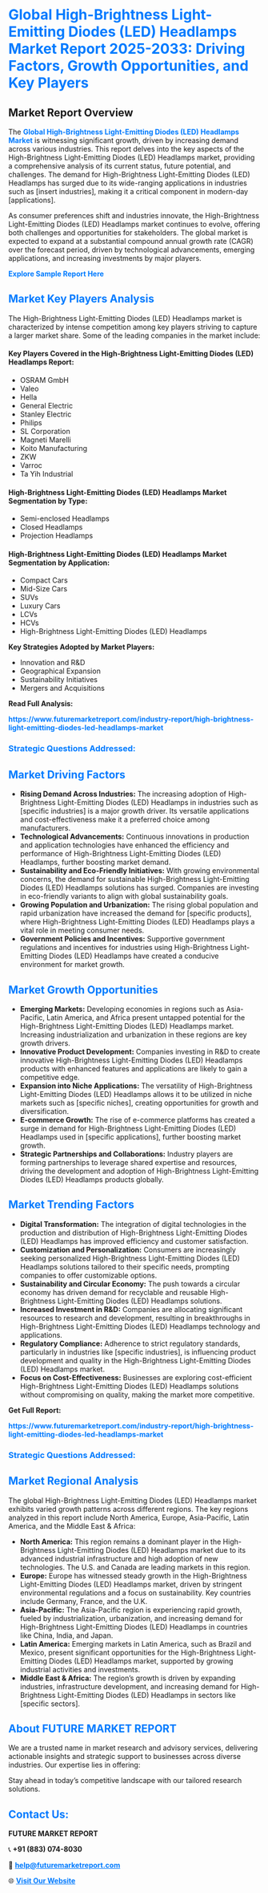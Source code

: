 <h1 style="color: #007BFF;">Global High-Brightness Light-Emitting Diodes (LED) Headlamps Market Report 2025-2033: Driving Factors, Growth Opportunities, and Key Players</h1>

<section id="overview">
<h2>Market Report Overview</h2>
<p>The <a href="https://www.futuremarketreport.com/industry-report/high-brightness-light-emitting-diodes-led-headlamps-market" style="color: #007BFF; text-decoration: none;"><strong>Global High-Brightness Light-Emitting Diodes (LED) Headlamps Market</strong></a> is witnessing significant growth, driven by increasing demand across various industries. This report delves into the key aspects of the High-Brightness Light-Emitting Diodes (LED) Headlamps market, providing a comprehensive analysis of its current status, future potential, and challenges. The demand for High-Brightness Light-Emitting Diodes (LED) Headlamps has surged due to its wide-ranging applications in industries such as [insert industries], making it a critical component in modern-day [applications].</p>
<p>As consumer preferences shift and industries innovate, the High-Brightness Light-Emitting Diodes (LED) Headlamps market continues to evolve, offering both challenges and opportunities for stakeholders. The global market is expected to expand at a substantial compound annual growth rate (CAGR) over the forecast period, driven by technological advancements, emerging applications, and increasing investments by major players.</p>
</section>

<section id="overview">
<p><a href="https://www.futuremarketreport.com/request-sample/reportId=126643" style="color: #007BFF; text-decoration: none;"><strong>Explore Sample Report Here</strong></a></p>
</section>

<section id="key-players">
<h2 style="color: #007BFF;">Market Key Players Analysis</h2>
<p>The High-Brightness Light-Emitting Diodes (LED) Headlamps market is characterized by intense competition among key players striving to capture a larger market share. Some of the leading companies in the market include:</p>
<h4>Key Players Covered in the High-Brightness Light-Emitting Diodes (LED) Headlamps Report:</h4>
<ul><li>OSRAM GmbH</li><li>Valeo</li><li>Hella</li><li>General Electric</li><li>Stanley Electric</li><li>Philips</li><li>SL Corporation</li><li>Magneti Marelli</li><li>Koito Manufacturing</li><li>ZKW</li><li>Varroc</li><li>Ta Yih Industrial</li></ul>
<h4>High-Brightness Light-Emitting Diodes (LED) Headlamps Market Segmentation by Type:</h4>
<ul><li>Semi-enclosed Headlamps</li><li>Closed Headlamps</li><li>Projection Headlamps</li></ul>

<h4>High-Brightness Light-Emitting Diodes (LED) Headlamps Market Segmentation by Application:</h4>
<ul><li>Compact Cars</li><li>Mid-Size Cars</li><li>SUVs</li><li>Luxury Cars</li><li>LCVs</li><li>HCVs</li><li>High-Brightness Light-Emitting Diodes (LED) Headlamps</li></ul>
<p><strong>Key Strategies Adopted by Market Players:</strong></p>
<ul>
<li>Innovation and R&D</li>
<li>Geographical Expansion</li>
<li>Sustainability Initiatives</li>
<li>Mergers and Acquisitions</li>
</ul>
</section>

<section>
<p><strong>Read Full Analysis: </strong></p><a href="https://www.futuremarketreport.com/industry-report/high-brightness-light-emitting-diodes-led-headlamps-market" style="color: #007BFF; text-decoration: none;"><strong>https://www.futuremarketreport.com/industry-report/high-brightness-light-emitting-diodes-led-headlamps-market</strong></a>
<h3 style="color: #007BFF;">Strategic Questions Addressed:</h3>
</section>

<section id="driving-factors">
<h2 style="color: #007BFF;">Market Driving Factors</h2>
<ul>
<li><strong>Rising Demand Across Industries:</strong> The increasing adoption of High-Brightness Light-Emitting Diodes (LED) Headlamps in industries such as [specific industries] is a major growth driver. Its versatile applications and cost-effectiveness make it a preferred choice among manufacturers.</li>
<li><strong>Technological Advancements:</strong> Continuous innovations in production and application technologies have enhanced the efficiency and performance of High-Brightness Light-Emitting Diodes (LED) Headlamps, further boosting market demand.</li>
<li><strong>Sustainability and Eco-Friendly Initiatives:</strong> With growing environmental concerns, the demand for sustainable High-Brightness Light-Emitting Diodes (LED) Headlamps solutions has surged. Companies are investing in eco-friendly variants to align with global sustainability goals.</li>
<li><strong>Growing Population and Urbanization:</strong> The rising global population and rapid urbanization have increased the demand for [specific products], where High-Brightness Light-Emitting Diodes (LED) Headlamps plays a vital role in meeting consumer needs.</li>
<li><strong>Government Policies and Incentives:</strong> Supportive government regulations and incentives for industries using High-Brightness Light-Emitting Diodes (LED) Headlamps have created a conducive environment for market growth.</li>
</ul>
</section>

<section id="growth-opportunities">
<h2 style="color: #007BFF;">Market Growth Opportunities</h2>
<ul>
<li><strong>Emerging Markets:</strong> Developing economies in regions such as Asia-Pacific, Latin America, and Africa present untapped potential for the High-Brightness Light-Emitting Diodes (LED) Headlamps market. Increasing industrialization and urbanization in these regions are key growth drivers.</li>
<li><strong>Innovative Product Development:</strong> Companies investing in R&D to create innovative High-Brightness Light-Emitting Diodes (LED) Headlamps products with enhanced features and applications are likely to gain a competitive edge.</li>
<li><strong>Expansion into Niche Applications:</strong> The versatility of High-Brightness Light-Emitting Diodes (LED) Headlamps allows it to be utilized in niche markets such as [specific niches], creating opportunities for growth and diversification.</li>
<li><strong>E-commerce Growth:</strong> The rise of e-commerce platforms has created a surge in demand for High-Brightness Light-Emitting Diodes (LED) Headlamps used in [specific applications], further boosting market growth.</li>
<li><strong>Strategic Partnerships and Collaborations:</strong> Industry players are forming partnerships to leverage shared expertise and resources, driving the development and adoption of High-Brightness Light-Emitting Diodes (LED) Headlamps products globally.</li>
</ul>
</section>

<section id="trending-factors">
<h2 style="color: #007BFF;">Market Trending Factors</h2>
<ul>
<li><strong>Digital Transformation:</strong> The integration of digital technologies in the production and distribution of High-Brightness Light-Emitting Diodes (LED) Headlamps has improved efficiency and customer satisfaction.</li>
<li><strong>Customization and Personalization:</strong> Consumers are increasingly seeking personalized High-Brightness Light-Emitting Diodes (LED) Headlamps solutions tailored to their specific needs, prompting companies to offer customizable options.</li>
<li><strong>Sustainability and Circular Economy:</strong> The push towards a circular economy has driven demand for recyclable and reusable High-Brightness Light-Emitting Diodes (LED) Headlamps solutions.</li>
<li><strong>Increased Investment in R&D:</strong> Companies are allocating significant resources to research and development, resulting in breakthroughs in High-Brightness Light-Emitting Diodes (LED) Headlamps technology and applications.</li>
<li><strong>Regulatory Compliance:</strong> Adherence to strict regulatory standards, particularly in industries like [specific industries], is influencing product development and quality in the High-Brightness Light-Emitting Diodes (LED) Headlamps market.</li>
<li><strong>Focus on Cost-Effectiveness:</strong> Businesses are exploring cost-efficient High-Brightness Light-Emitting Diodes (LED) Headlamps solutions without compromising on quality, making the market more competitive.</li>
</ul>
</section>

<section>
<p><strong>Get Full Report: </strong></p><a href="https://www.futuremarketreport.com/industry-report/high-brightness-light-emitting-diodes-led-headlamps-market" style="color: #007BFF; text-decoration: none;"><strong>https://www.futuremarketreport.com/industry-report/high-brightness-light-emitting-diodes-led-headlamps-market</strong></a>
<h3 style="color: #007BFF;">Strategic Questions Addressed:</h3>
</section>


<section id="regional-analysis">
<h2 style="color: #007BFF;">Market Regional Analysis</h2>
<p>The global High-Brightness Light-Emitting Diodes (LED) Headlamps market exhibits varied growth patterns across different regions. The key regions analyzed in this report include North America, Europe, Asia-Pacific, Latin America, and the Middle East & Africa:</p>
<ul>
<li><strong>North America:</strong> This region remains a dominant player in the High-Brightness Light-Emitting Diodes (LED) Headlamps market due to its advanced industrial infrastructure and high adoption of new technologies. The U.S. and Canada are leading markets in this region.</li>
<li><strong>Europe:</strong> Europe has witnessed steady growth in the High-Brightness Light-Emitting Diodes (LED) Headlamps market, driven by stringent environmental regulations and a focus on sustainability. Key countries include Germany, France, and the U.K.</li>
<li><strong>Asia-Pacific:</strong> The Asia-Pacific region is experiencing rapid growth, fueled by industrialization, urbanization, and increasing demand for High-Brightness Light-Emitting Diodes (LED) Headlamps in countries like China, India, and Japan.</li>
<li><strong>Latin America:</strong> Emerging markets in Latin America, such as Brazil and Mexico, present significant opportunities for the High-Brightness Light-Emitting Diodes (LED) Headlamps market, supported by growing industrial activities and investments.</li>
<li><strong>Middle East & Africa:</strong> The region’s growth is driven by expanding industries, infrastructure development, and increasing demand for High-Brightness Light-Emitting Diodes (LED) Headlamps in sectors like [specific sectors].</li>
</ul>
</section>

<footer>
<h2 style="color: #007BFF;">About FUTURE MARKET REPORT</h2>
<p>We are a trusted name in market research and advisory services, delivering actionable insights and strategic support to businesses across diverse industries. Our expertise lies in offering:</p>

<p>Stay ahead in today’s competitive landscape with our tailored research solutions.</p>

<h2 style="color: #007BFF;">Contact Us:</h2>
<p><strong>FUTURE MARKET REPORT</strong></p>
<p>📞 <strong>+91 (883) 074-8030</strong></p>
<p>📧 <strong><a href="mailto:help@futuremarketreport.com" style="color: #007BFF;">help@futuremarketreport.com</a></strong></p>
<p>🌐 <strong><a href="https://www.futuremarketreport.com/" style="color: #007BFF;">Visit Our Website</a></strong></p>
</footer>
